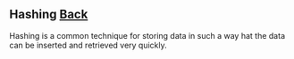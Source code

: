 ## Hashing [Back](./../data_structure.md)

Hashing is a common technique for storing data in such a way hat the data can be inserted and retrieved very quickly.
